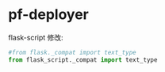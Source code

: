 # pf-deployer

flask-script 修改:

```python
#from flask._compat import text_type
from flask_script._compat import text_type
```